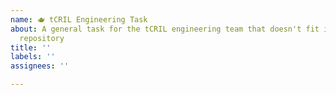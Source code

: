```yaml
---
name: 🫖 tCRIL Engineering Task
about: A general task for the tCRIL engineering team that doesn't fit into a specific
  repository
title: ''
labels: ''
assignees: ''

---
```



